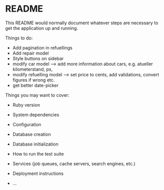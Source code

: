 # README

This README would normally document whatever steps are necessary to get the
application up and running.

Things to do:

* Add pagination in refuellings
* Add repair model
* Style buttons on sidebar
* modify car model --> add more information about cars, e.g. atueller kilometerstand, ps, 
* modify refuelling model --> set price to cents, add validations, convert figures if wrong etc.
* get better date-picker



Things you may want to cover:

* Ruby version

* System dependencies

* Configuration

* Database creation

* Database initialization

* How to run the test suite

* Services (job queues, cache servers, search engines, etc.)

* Deployment instructions

* ...
